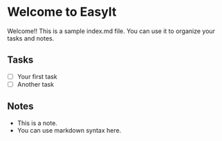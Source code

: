 # Welcome to EasyIt

Welcome!!
This is a sample index.md file. You can use it to organize your tasks and notes.

## Tasks

- [ ] Your first task
- [ ] Another task

## Notes

- This is a note.
- You can use markdown syntax here.
